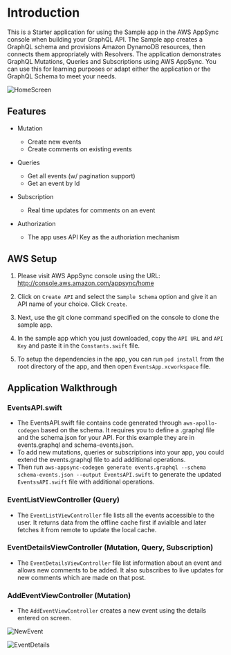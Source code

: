 # Introduction

This is a Starter application for using the Sample app in the AWS AppSync console when building your GraphQL API. The Sample app creates a GraphQL schema and provisions Amazon DynamoDB resources, then connects them appropriately with Resolvers. The application demonstrates GraphQL Mutations, Queries and Subscriptions using AWS AppSync. You can use this for learning purposes or adapt either the application or the GraphQL Schema to meet your needs.

![HomeScreen](Media/HomeScreen.png)

## Features

- Mutation
  - Create new events
  - Create comments on existing events

- Queries
  - Get all events (w/ pagination support)
  - Get an event by Id

- Subscription
  - Real time updates for comments on an event

- Authorization
  - The app uses API Key as the authoriation mechanism

## AWS Setup

1. Please visit AWS AppSync console using the URL: http://console.aws.amazon.com/appsync/home

2. Click on `Create API` and select the `Sample Schema` option and give it an API name of your choice. Click `Create`.

3. Next, use the git clone command specified on the console to clone the sample app.

4. In the sample app which you just downloaded, copy the `API URL` and `API Key` and paste it in the `Constants.swift` file.

5. To setup the dependencies in the app, you can run `pod install` from the root directory of the app, and then open `EventsApp.xcworkspace` file.

## Application Walkthrough

### EventsAPI.swift

- The EventsAPI.swift file contains code generated through `aws-apollo-codegen` based on the schema. It requires you to define a .graphql file and the schema.json for your API. For this example they are in events.graphql and schema-events.json.
- To add new mutations, queries or subscriptions into your app, you could extend the events.graphql file to add additional operations.
- Then run `aws-appsync-codegen generate events.graphql --schema schema-events.json --output EventsAPI.swift` to generate the updated `EventssAPI.swift` file with additional operations.

### EventListViewController (Query)

- The `EventListViewController` file lists all the events accessible to the user. It returns data from the offline cache first if avialble and later fetches it from remote to update the local cache.

### EventDetailsViewController (Mutation, Query, Subscription)

- The `EventDetailsViewController` file list information about an event and allows new comments to be added. It also subscribes to live updates for new comments which are made on that post.

### AddEventViewController (Mutation)

- The `AddEventViewController` creates a new event using the details entered on screen. 

![NewEvent](Media/NewEvent.png)

![EventDetails](Media/EventDetails.png)
